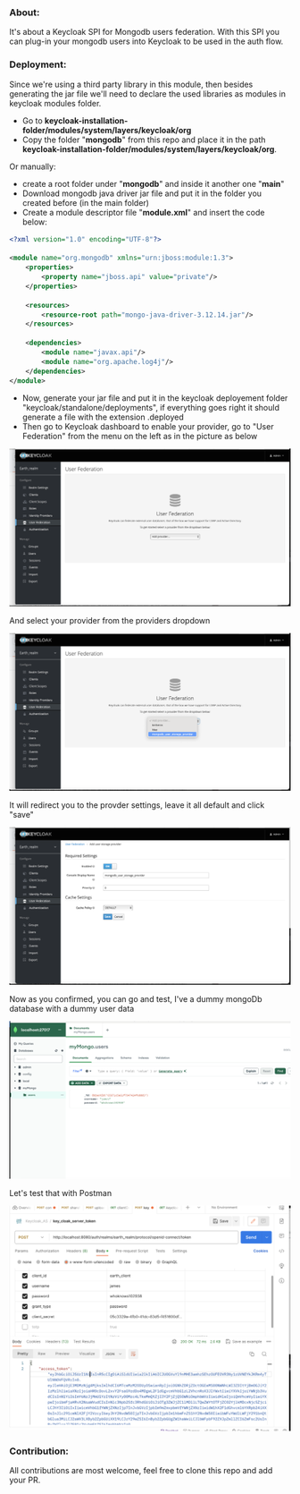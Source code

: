 ### About:
It's about a Keycloak SPI for Mongodb users federation. With this SPI you can plug-in your mongodb users into Keycloak to be used in the auth flow.

### Deployment:
Since we're using a third party library in this module, then besides generating the jar file we'll need to declare the used libraries as modules in keycloak modules folder.
- Go to **keycloak-installation-folder/modules/system/layers/keycloak/org**
- Copy the folder "**mongodb**" from this repo and place it in the path **keycloak-installation-folder/modules/system/layers/keycloak/org**.

Or manually: 

- create a root folder under "**mongodb**" and inside it another one "**main**"
- Download mongodb java driver jar file and put it in the folder you created before (in the main folder)
- Create a module descriptor file "**module.xml**" and insert the code below:

```xml
<?xml version="1.0" encoding="UTF-8"?>

<module name="org.mongodb" xmlns="urn:jboss:module:1.3">
    <properties>
        <property name="jboss.api" value="private"/>
    </properties>

    <resources>
        <resource-root path="mongo-java-driver-3.12.14.jar"/>
    </resources>

    <dependencies>
        <module name="javax.api"/>
        <module name="org.apache.log4j"/>
    </dependencies>
</module>

```

- Now, generate your jar file and put it in the keycloak deployement folder "keycloak/standalone/deployments", if everything goes right it should generate a file with the extension .deployed
- Then go to Keycloak dashboard to enable your provider, go to "User Federation" from the menu on the left as in the picture as below

![Alt text](doc/image.png)

And select your provider from the providers dropdown

![Alt text](doc/Screenshot%202023-12-23%20at%2022.51.31.png)

It will redirect you to the provder settings, leave it all default and click "save"

![Alt text](doc/image-1.png)

Now as you confirmed, you can go and test, I've a dummy mongoDb database with a dummy user data

![Alt text](doc/image-2.png)

Let's test that with Postman

![Alt text](doc/image-3.png)

### Contribution:
All contributions are most welcome, feel free to clone this repo and add your PR.